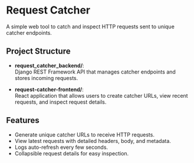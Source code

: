 # Request Catcher

A simple web tool to catch and inspect HTTP requests sent to unique catcher endpoints.

## Project Structure

- **request_catcher_backend/**:  
  Django REST Framework API that manages catcher endpoints and stores incoming requests.

- **request-catcher-frontend/**:  
  React application that allows users to create catcher URLs, view recent requests, and inspect request details.

## Features

- Generate unique catcher URLs to receive HTTP requests.
- View latest requests with detailed headers, body, and metadata.
- Logs auto-refresh every few seconds.
- Collapsible request details for easy inspection.
